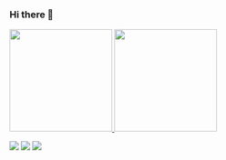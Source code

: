 ### Hi there 👋

<!--
**bxzzxnx/bxzzxnx** is a ✨ _special_ ✨ repository because its `README.md` (this file) appears on your GitHub profile.

Here are some ideas to get you started:

- 🔭 I’m currently working on ...
- 🌱 I’m currently learning ...
- 👯 I’m looking to collaborate on ...
- 🤔 I’m looking for help with ...
- 💬 Ask me about ...
- 📫 How to reach me: ...
- 😄 Pronouns: ...
- ⚡ Fun fact: ...
-->

<div>

  
  
  

<a href="https://github.com/bxzzxnx">
<img height="180em" src="https://github-readme-stats.vercel.app/api/top-langs/?username=bxzzxnx&layout=compact&langs_count=7&theme=dracula"/>
<img height="180em" src="https://github-readme-stats.vercel.app/api?username=bxzzxnx&show_icons=true&theme=dracula&include_all_commits=true&count_private=true"/>

<a href = "mailto:antonio.bozzano3@hotmail.com"><img src="https://img.shields.io/badge/Gmail-D14836?style=for-the-badge&logo=gmail&logoColor=white" target="_blank"></a>
<a href="https://instagram.com/antoniobozzano" target="_blank"><img src="https://img.shields.io/badge/-Instagram-%23E4405F?style=for-the-badge&logo=instagram&logoColor=white" target="_blank"></a>
<a href="https://www.linkedin.com/in/antonio-bozzano-229a481ab/" target="_blank"><img src="https://img.shields.io/badge/-LinkedIn-%230077B5?style=for-the-badge&logo=linkedin&logoColor=white" target="_blank"></a>  

  
  
</div>


